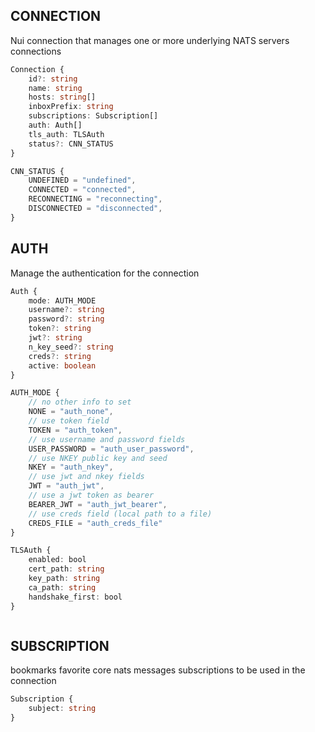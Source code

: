 ## CONNECTION

Nui connection  that manages one or more underlying NATS servers connections

```typescript
Connection {
	id?: string
	name: string
	hosts: string[]
	inboxPrefix: string
	subscriptions: Subscription[]
	auth: Auth[]
	tls_auth: TLSAuth
	status?: CNN_STATUS
}
```

```typescript
CNN_STATUS {
	UNDEFINED = "undefined",
	CONNECTED = "connected",
	RECONNECTING = "reconnecting",
	DISCONNECTED = "disconnected",
}
```

## AUTH

Manage the authentication for the connection

```typescript
Auth {
	mode: AUTH_MODE
	username?: string
	password?: string
	token?: string
	jwt?: string
	n_key_seed?: string
	creds?: string
    active: boolean 
}
```

```typescript
AUTH_MODE {
	// no other info to set
	NONE = "auth_none",
	// use token field  
	TOKEN = "auth_token",
	// use username and password fields
	USER_PASSWORD = "auth_user_password",
    // use NKEY public key and seed
    NKEY = "auth_nkey",
	// use jwt and nkey fields
	JWT = "auth_jwt",
    // use a jwt token as bearer
    BEARER_JWT = "auth_jwt_bearer",
	// use creds field (local path to a file)
	CREDS_FILE = "auth_creds_file"
}
```

```typescript
TLSAuth {
    enabled: bool
    cert_path: string
    key_path: string
    ca_path: string
    handshake_first: bool
}
```

```typescript
```

## SUBSCRIPTION

bookmarks favorite core nats messages subscriptions to be used in the connection

```typescript
Subscription {
	subject: string
}
```


